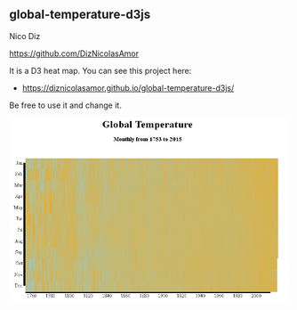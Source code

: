 ## global-temperature-d3js

Nico Diz

https://github.com/DizNicolasAmor

It is a D3 heat map. You can see this project here:

* https://diznicolasamor.github.io/global-temperature-d3js/

Be free to use it and change it.

![global-temperature-README.png](/assets/images/global-temperature-README.png?raw=true)
